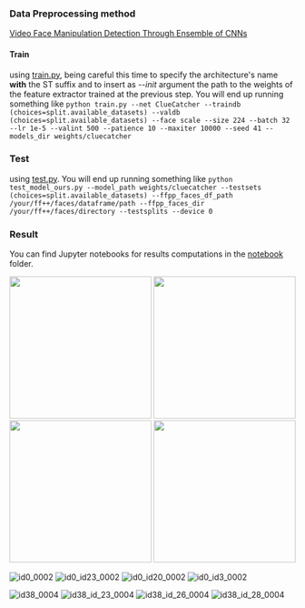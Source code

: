 ### Data Preprocessing method
[Video Face Manipulation Detection Through Ensemble of CNNs](https://github.com/polimi-ispl/icpr2020dfdc/tree/master)

#### Train
using [train.py](train.py), being careful this time to specify the architecture's name **with** the ST suffix and to insert as *--init* argument the path to the weights of the feature extractor trained at the previous step. You will end up running something like `python train.py --net ClueCatcher --traindb (choices=split.available_datasets) --valdb (choices=split.available_datasets) --face scale --size 224 --batch 32 --lr 1e-5 --valint 500 --patience 10 --maxiter 10000 --seed 41 --models_dir weights/cluecatcher`

### Test 
using [test.py](test.py). You will end up running something like `python test_model_ours.py --model_path weights/cluecatcher --testsets (choices=split.available_datasets) --ffpp_faces_df_path /your/ff++/faces/dataframe/path --ffpp_faces_dir /your/ff++/faces/directory --testsplits --device 0`

### Result
You can find Jupyter notebooks for results computations in the [notebook](notebook) folder.


<img src="/result/gif/id0_0002.gif" width="250" height="250"/>
<img src="/result/gif/id0_id3_0002.gif" width="250" height="250"/>
<img src="/result/gif/id0_id20_0002.gif" width="250" height="250"/>
<img src="/result/gif/id0_id23_0002.gif" width="250" height="250"/>


![id0_0002](https://github.com/st0421/ClueCatcher/assets/81230496/37b3baa3-6393-4081-8392-09b30fcc66dc) 
![id0_id23_0002](https://github.com/st0421/ClueCatcher/assets/81230496/52223e05-8eed-467a-811d-1d9e9089fe70)
![id0_id20_0002](https://github.com/st0421/ClueCatcher/assets/81230496/ffae01d8-c723-463b-9906-b7f43ce636fb) 
![id0_id3_0002](https://github.com/st0421/ClueCatcher/assets/81230496/ec3b6eed-8288-4405-9a3f-7733e8b71726)



![id38_0004](https://github.com/st0421/ClueCatcher/assets/81230496/6e7e1c7e-3f83-4719-a24a-6b8007012eba)
![id38_id_23_0004](https://github.com/st0421/ClueCatcher/assets/81230496/b065dc2d-6101-4666-ba4c-2c55fb0e38e6)
![id38_id_26_0004](https://github.com/st0421/ClueCatcher/assets/81230496/02e90196-d29c-4f30-9eb3-a290b1f4286c) 
![id38_id_28_0004](https://github.com/st0421/ClueCatcher/assets/81230496/fdd5750f-21c6-461e-8941-9edd7ed1b7fe)

